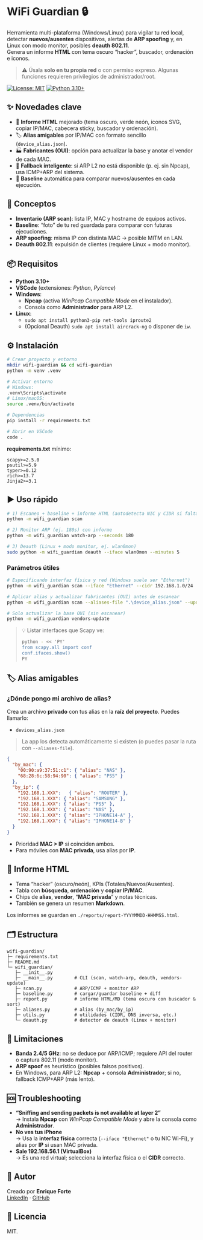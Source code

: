 # WiFi Guardian 🔒

Herramienta multi-plataforma (Windows/Linux) para vigilar tu red local, detectar **nuevos/ausentes** dispositivos, alertas de **ARP spoofing** y, en Linux con modo monitor, posibles **deauth 802.11**.  
Genera un informe **HTML** con tema oscuro “hacker”, buscador, ordenación e iconos.

> ⚠️ Úsala **solo en tu propia red** o con permiso expreso. Algunas funciones requieren privilegios de administrador/root.

[![License: MIT](https://img.shields.io/badge/License-MIT-green.svg)](LICENSE)
[![Python 3.10+](https://img.shields.io/badge/python-3.10%2B-blue.svg)](#)

## ✨ Novedades clave
- 🎨 **Informe HTML** mejorado (tema oscuro, verde neón, iconos SVG, copiar IP/MAC, cabecera sticky, buscador y ordenación).
- 🏷️ **Alias amigables** por IP/MAC con formato sencillo (`device_alias.json`).
- 🏭 **Fabricantes (OUI)**: opción para actualizar la base y anotar el vendor de cada MAC.
- 🧠 **Fallback inteligente**: si ARP L2 no está disponible (p. ej. sin Npcap), usa ICMP+ARP del sistema.
- 🧩 **Baseline** automática para comparar nuevos/ausentes en cada ejecución.

## 🧭 Conceptos
- **Inventario (ARP scan)**: lista IP, MAC y hostname de equipos activos.
- **Baseline**: “foto” de tu red guardada para comparar con futuras ejecuciones.
- **ARP spoofing**: misma IP con distinta MAC → posible MITM en LAN.
- **Deauth 802.11**: expulsión de clientes (requiere Linux + modo monitor).

## 📦 Requisitos
- **Python 3.10+**
- **VSCode** (extensiones: *Python*, *Pylance*)
- **Windows**:
  - **Npcap** (activa *WinPcap Compatible Mode* en el instalador).
  - Consola como **Administrador** para ARP L2.
- **Linux**:
  - `sudo apt install python3-pip net-tools iproute2`
  - (Opcional Deauth) `sudo apt install aircrack-ng` o disponer de `iw`.

## ⚙️ Instalación
```bash
# Crear proyecto y entorno
mkdir wifi-guardian && cd wifi-guardian
python -m venv .venv

# Activar entorno
# Windows:
.venv\Scripts\activate
# Linux/macOS:
source .venv/bin/activate

# Dependencias
pip install -r requirements.txt

# Abrir en VSCode
code .
```

**requirements.txt** mínimo:
```
scapy>=2.5.0
psutil>=5.9
typer>=0.12
rich>=13.7
Jinja2>=3.1
```

## ▶️ Uso rápido
```bash
# 1) Escaneo + baseline + informe HTML (autodetecta NIC y CIDR si faltan)
python -m wifi_guardian scan

# 2) Monitor ARP (ej. 180s) con informe
python -m wifi_guardian watch-arp --seconds 180

# 3) Deauth (Linux + modo monitor, ej. wlan0mon)
sudo python -m wifi_guardian deauth --iface wlan0mon --minutes 5
```

### Parámetros útiles
```bash
# Especificando interfaz física y red (Windows suele ser "Ethernet")
python -m wifi_guardian scan --iface "Ethernet" --cidr 192.168.1.0/24

# Aplicar alias y actualizar fabricantes (OUI) antes de escanear
python -m wifi_guardian scan --aliases-file ".\device_alias.json" --update-vendors

# Solo actualizar la base OUI (sin escanear)
python -m wifi_guardian vendors-update
```

> 💡 Listar interfaces que Scapy ve:
> ```bash
> python - << 'PY'
> from scapy.all import conf
> conf.ifaces.show()
> PY
> ```

## 🏷️ Alias amigables
### ¿Dónde pongo mi archivo de alias?

Crea un archivo **privado** con tus alias en la **raíz del proyecto**. Puedes llamarlo:

- `devices_alias.json`

> La app los detecta automáticamente si existen (o puedes pasar la ruta con `--aliases-file`).

```json
{
  "by_mac": {
    "00:90:a9:37:51:c1": { "alias": "NAS" },
    "68:28:6c:58:94:90": { "alias": "PS5" }
  },
  "by_ip": {
    "192.168.1.XXX":   { "alias": "ROUTER" },
    "192.168.1.XXX": { "alias": "SAMSUNG" },
    "192.168.1.XXX": { "alias": "PS5" },
    "192.168.1.XXX": { "alias": "NAS" },
    "192.168.1.XXX": { "alias": "IPHONE14-A" },
    "192.168.1.XXX": { "alias": "IPHONE14-B" }
  }
}
```
- Prioridad **MAC > IP** si coinciden ambos.
- Para móviles con **MAC privada**, usa alias por **IP**.

## 🧪 Informe HTML
- Tema “hacker” (oscuro/neón), KPIs (Totales/Nuevos/Ausentes).
- Tabla con **búsqueda**, **ordenación** y **copiar IP/MAC**.
- Chips de **alias**, **vendor**, “**MAC privada**” y notas técnicas.
- También se genera un resumen **Markdown**.

Los informes se guardan en `./reports/report-YYYYMMDD-HHMMSS.html`.

## 🗂️ Estructura
```
wifi-guardian/
├─ requirements.txt
├─ README.md
└─ wifi_guardian/
   ├─ __init__.py
   ├─ __main__.py        # CLI (scan, watch-arp, deauth, vendors-update)
   ├─ scan.py            # ARP/ICMP + monitor ARP
   ├─ baseline.py        # cargar/guardar baseline + diff
   ├─ report.py          # informe HTML/MD (tema oscuro con buscador & sort)
   ├─ aliases.py         # alias (by_mac/by_ip)
   ├─ utils.py           # utilidades (CIDR, DNS inversa, etc.)
   └─ deauth.py          # detector de deauth (Linux + monitor)
```

## 🧱 Limitaciones
- **Banda 2.4/5 GHz**: no se deduce por ARP/ICMP; requiere API del router o captura 802.11 (modo monitor).
- **ARP spoof** es heurístico (posibles falsos positivos).
- En Windows, para ARP L2: **Npcap** + consola **Administrador**; si no, fallback ICMP+ARP (más lento).

## 🆘 Troubleshooting
- **“Sniffing and sending packets is not available at layer 2”**  
  → Instala **Npcap** con *WinPcap Compatible Mode* y abre la consola como **Administrador**.
- **No ves tus iPhone**  
  → Usa la **interfaz física** correcta (`--iface "Ethernet"` o tu NIC Wi-Fi), y alias por **IP** si usan MAC privada.
- **Sale 192.168.56.1 (VirtualBox)**  
  → Es una red virtual; selecciona la interfaz física o el **CIDR** correcto.

## 👤 Autor
Creado por **Enrique Forte**  
[LinkedIn](https://www.linkedin.com/in/enriqueforte) · [GitHub](https://github.com/EnriqueForte)

## 📄 Licencia
MIT.


